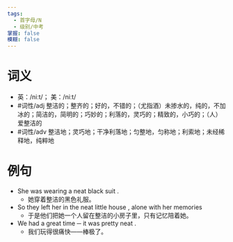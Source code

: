 ```yaml
---
tags:
  - 首字母/N
  - 级别/中考
掌握: false
模糊: false
---
```

# 词义
- 英：/niːt/； 美：/niːt/
- #词性/adj  整洁的；整齐的；好的，不错的；（尤指酒）未掺水的，纯的，不加冰的；简洁的，简明的；巧妙的；利落的，灵巧的；精致的，小巧的；（人）爱整洁的
- #词性/adv  整洁地；灵巧地；干净利落地；匀整地，匀称地；利索地；未经稀释地，纯粹地
# 例句
- She was wearing a neat black suit .
	- 她穿着整洁的黑色礼服。
- So they left her in the neat little house , alone with her memories
	- 于是他们把她一个人留在整洁的小房子里，只有记忆陪着她。
- We had a great time ─ it was pretty neat .
	- 我们玩得很痛快——棒极了。
